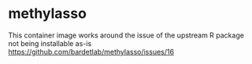 # methylasso

This container image works around the issue of the upstream R package not being installable as-is
https://github.com/bardetlab/methylasso/issues/16
